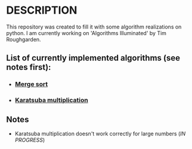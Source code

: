 # DESCRIPTION
This repository was created to fill it with some algorithm realizations on python.
I am currently working on 'Algorithms Illuminated' by Tim Roughgarden.

## List of currently implemented algorithms (see notes first):
  * ### [Merge sort](https://github.com/nikitazavadsky/algorithms/blob/master/merge_sort/merge_sort.py)
  * ### [Karatsuba multiplication](https://github.com/nikitazavadsky/algorithms/blob/master/karatsuba_multiplication/karatsuba.py)

## Notes
  * Karatsuba multiplication doesn't work correctly for large numbers (*IN PROGRESS*)
